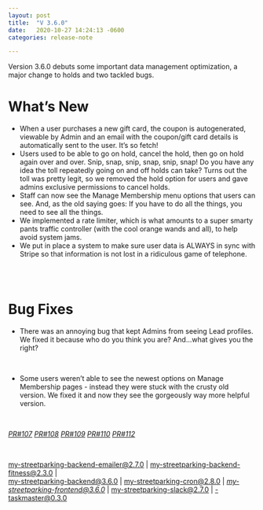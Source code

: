 ```yaml
---
layout: post
title:  "V 3.6.0"
date:   2020-10-27 14:24:13 -0600
categories: release-note

---
```

Version 3.6.0  debuts some important data management optimization, a major change to holds and two tackled bugs.


# What’s New
- When a user purchases a new gift card, the coupon is autogenerated, viewable by Admin and an email with the coupon/gift card details is automatically sent to the user. It’s so fetch!
- Users used to be able to go on hold, cancel the hold, then go on hold again over and over. Snip, snap, snip, snap, snip, snap! Do you have any idea the toll repeatedly going on and off holds can take? Turns out the toll was pretty legit, so we removed the hold option for users and gave admins exclusive permissions to cancel holds.
- Staff can now see the Manage Membership menu options that users can see. And, as the old saying goes: If you have to do all the things, you need to see all the things. 
- We implemented a rate limiter, which is what amounts to a super smarty pants traffic controller (with the cool orange wands and all), to help avoid system jams. 
- We put in place a system to make sure user data is ALWAYS in sync with Stripe so that information is not lost in a ridiculous game of telephone. 

<br/><br/>

# Bug Fixes
- There was an annoying bug that kept Admins from seeing Lead profiles. We fixed it because who do you think you are? And...what gives you the right? 
<br/>

- Some users weren’t able to see the newest options on Manage Membership pages - instead they were stuck with the crusty old version. We fixed it and now they see the gorgeously way more helpful version. 
  


<br/>


*[PR#107](https://github.com/streetparking/my-streetparking/pull/107)* *[PR#108](https://github.com/streetparking/my-streetparking/pull/108)* *[PR#109](https://github.com/streetparking/my-streetparking/pull/109)* *[PR#110](https://github.com/streetparking/my-streetparking/pull/110)* *[PR#112](https://github.com/streetparking/my-streetparking/pull/112)* 

<br/>

my-streetparking-backend-emailer@2.7.0 \| my-streetparking-backend-fitness@2.3.0 \| <br/> my-streetparking-backend@3.6.0 \| my-streetparking-cron@2.8.0 \| *[my-streetparking-frontend@3.6.0](https://github.com/streetparking/my-streetparking/blob/development/packages/my-streetparking-backend/CHANGELOG.md)* \| my-streetparking-slack@2.7.0 \| -taskmaster@0.3.0



 
 
 